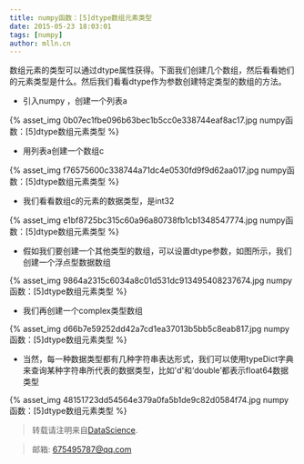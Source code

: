 ```yaml
---
title: numpy函数：[5]dtype数组元素类型
date: 2015-05-23 18:03:01
tags: [numpy]
author: mlln.cn
---
```

数组元素的类型可以通过dtype属性获得。下面我们创建几个数组，然后看看她们的元素类型是什么。然后我们看看dtype作为参数创建特定类型的数组的方法。

- 引入numpy ，创建一个列表a

{% asset_img 0b07ec1fbe096b63bec1b5cc0e338744eaf8ac17.jpg numpy函数：[5]dtype数组元素类型 %}

- 用列表a创建一个数组c

{% asset_img f76575600c338744a71dc4e0530fd9f9d62aa017.jpg numpy函数：[5]dtype数组元素类型 %}

- 我们看看数组c的元素的数据类型，是int32

{% asset_img e1bf8725bc315c60a96a80738fb1cb1348547774.jpg numpy函数：[5]dtype数组元素类型 %}

- 假如我们要创建一个其他类型的数组，可以设置dtype参数，如图所示，我们创建一个浮点型数据数组

{% asset_img 9864a2315c6034a8c01d531dc913495408237674.jpg numpy函数：[5]dtype数组元素类型 %}

- 我们再创建一个complex类型数组

{% asset_img d66b7e59252dd42a7cd1ea37013b5bb5c8eab817.jpg numpy函数：[5]dtype数组元素类型 %}

- 当然，每一种数据类型都有几种字符串表达形式，我们可以使用typeDict字典来查询某种字符串所代表的数据类型，比如'd'和‘double’都表示float64数据类型

{% asset_img 48151723dd54564e379a0fa5b1de9c82d0584f74.jpg numpy函数：[5]dtype数组元素类型 %}

> 转载请注明来自[DataScience](http://mlln.cn).

> 邮箱: 675495787@qq.com 
